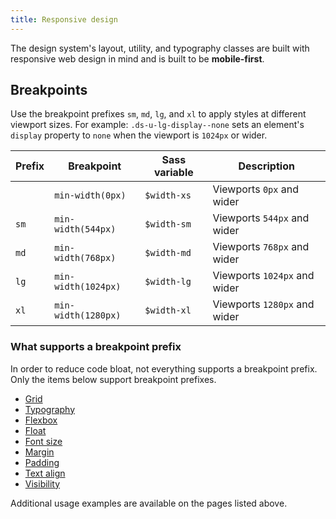 ```yaml
---
title: Responsive design
---
```


The design system's layout, utility, and typography classes are built with responsive web design in mind and is built to be **mobile-first**.

## Breakpoints

Use the breakpoint prefixes `sm`, `md`, `lg`, and `xl` to apply styles at different viewport sizes. For example: `.ds-u-lg-display--none` sets an element's `display` property to `none` when the viewport is `1024px` or wider.

| Prefix | Breakpoint          | Sass variable | Description                  |
| ------ | ------------------- | ------------- | ---------------------------- |
|        | `min-width(0px)`    | `$width-xs`   | Viewports `0px` and wider    |
| `sm`   | `min-width(544px)`  | `$width-sm`   | Viewports `544px` and wider  |
| `md`   | `min-width(768px)`  | `$width-md`   | Viewports `768px` and wider  |
| `lg`   | `min-width(1024px)` | `$width-lg`   | Viewports `1024px` and wider |
| `xl`   | `min-width(1280px)` | `$width-xl`   | Viewports `1280px` and wider |

### What supports a breakpoint prefix

In order to reduce code bloat, not everything supports a breakpoint prefix. Only the items below support breakpoint prefixes.

- [Grid]({{root}}/utilities/grid/#utilities.grid.responsive)
- [Typography]({{root}}/styles/typography#style.typography.responsive)
- [Flexbox]({{root}}/utilities/flexbox#utilities.flexbox.responsive)
- [Float]({{root}}/utilities/float#utilities.float.responsive)
- [Font size]({{root}}/utilities/font-size#utilities.font-size.responsive)
- [Margin]({{root}}/utilities/margin#utilities.margin.responsive)
- [Padding]({{root}}/utilities/padding#utilities.padding.responsive)
- [Text align]({{root}}/utilities/text-align#utilities.text-align.responsive)
- [Visibility]({{root}}/utilities/display-visibility#utilities.display-visibility.responsive)

Additional usage examples are available on the pages listed above.
